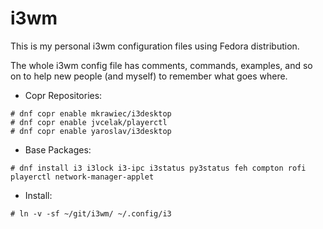 # i3wm

This is my personal i3wm configuration files using Fedora distribution.

The whole i3wm config file has comments, commands, examples, and so on to help new people (and myself) to remember what goes where.

- Copr Repositories:
~~~
# dnf copr enable mkrawiec/i3desktop
# dnf copr enable jvcelak/playerctl
# dnf copr enable yaroslav/i3desktop
~~~

- Base Packages:
~~~
# dnf install i3 i3lock i3-ipc i3status py3status feh compton rofi playerctl network-manager-applet
~~~

- Install:
~~~
# ln -v -sf ~/git/i3wm/ ~/.config/i3
~~~
